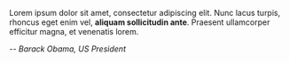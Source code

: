 Lorem ipsum dolor sit amet, consectetur adipiscing elit. Nunc lacus turpis, rhoncus eget enim vel, **aliquam sollicitudin ante**. Praesent ullamcorper efficitur magna, et venenatis lorem.

<cite>-- Barack Obama, US President</cite>
